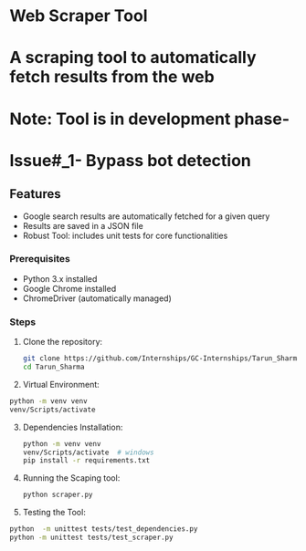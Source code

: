 # Web Scraper Tool

# A scraping tool to automatically fetch results from the web

# Note: Tool is in development phase-

# Issue#\_1- Bypass bot detection

## Features

- Google search results are automatically fetched for a given query
- Results are saved in a JSON file
- Robust Tool: includes unit tests for core functionalities

### Prerequisites

- Python 3.x installed
- Google Chrome installed
- ChromeDriver (automatically managed)

### Steps

1. Clone the repository:

   ```sh
   git clone https://github.com/Internships/GC-Internships/Tarun_Sharma.git
   cd Tarun_Sharma
   ```

2. Virtual Environment:

```sh
python -m venv venv
venv/Scripts/activate
```

3. Dependencies Installation:

   ```sh
   python -m venv venv
   venv/Scripts/activate  # windows
   pip install -r requirements.txt

   ```

4. Running the Scaping tool:
   ```sh
   python scraper.py
   ```
5. Testing the Tool:

```sh
python  -m unittest tests/test_dependencies.py
python -m unittest tests/test_scraper.py
```

<!--  or try python -m unittest discover -s tests
 -->
